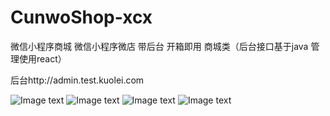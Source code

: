 # CunwoShop-xcx
微信小程序商城 微信小程序微店 带后台 开箱即用 商城类（后台接口基于java 管理使用react）

后台http://admin.test.kuolei.com

![Image text](http://pibmlznha.bkt.clouddn.com/02.png)
![Image text](http://pibmlznha.bkt.clouddn.com/03.png)
![Image text](http://pibmlznha.bkt.clouddn.com/04.png)
![Image text](http://pibmlznha.bkt.clouddn.com/%E4%B8%BB%E5%9B%BE.png)
